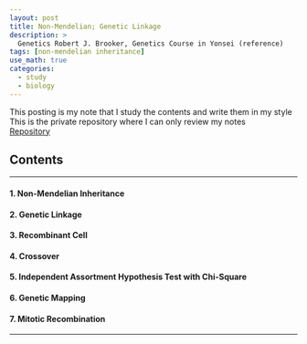 ```yaml
---
layout: post
title: Non-Mendelian; Genetic Linkage
description: >
  Genetics Robert J. Brooker, Genetics Course in Yonsei (reference)
tags: [non-mendelian inheritance]
use_math: true
categories:
  - study
  - biology
---
```

This posting is my note that I study the contents and write them in my style <br>
This is the private repository where I can only review my notes<br>
[Repository](https://github.com/hyun-jin891/hidden-post-hyunjin891-github-blog/blob/master/_posts/study/biology/2024-06-16-Non---Mendelian-%3B-Genetic-Linkage.md)

## Contents
------
#### 1. Non-Mendelian Inheritance
#### 2. Genetic Linkage
#### 3. Recombinant Cell
#### 4. Crossover
#### 5. Independent Assortment Hypothesis Test with Chi-Square
#### 6. Genetic Mapping
#### 7. Mitotic Recombination
-----
